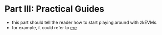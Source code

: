 # Part III: Practical Guides

- this part should tell the reader how to start playing around with zkEVMs.
- for example, it could refer to [ere](https://github.com/eth-act/ere)